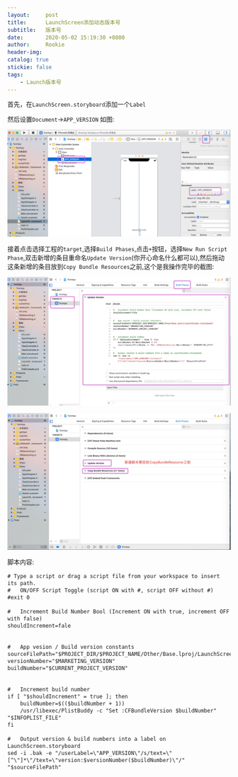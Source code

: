 ```yaml
---
layout:     post
title:      LaunchScreen添加动态版本号
subtitle:  	版本号
date:       2020-05-02 15:19:30 +0800
author:     Rookie
header-img: 
catalog: true
stickie: false
tags:
    - Launch版本号
---
```


首先，在`LaunchScreen.storyboard`添加一个`Label`

然后设置`Document`->`APP_VERSION` 如图:

![项目1](/img/20200502/1.png)

接着点击选择工程的`target`,选择`Build Phases`,点击`+`按钮，选择`New Run Script Phase`,双击新增的条目重命名`Update Version`(你开心命名什么都可以),然后拖动这条新增的条目放到`Copy Bundle Resources`之前,这个是我操作完毕的截图:

![项目2](/img/20200502/2.png)

![项目3](/img/20200502/3.png)

脚本内容:


```
# Type a script or drag a script file from your workspace to insert its path.
#   ON/OFF Script Toggle (script ON with #, script OFF without #)
#exit 0

#   Increment Build Number Bool (Increment ON with true, increment OFF with false)
shouldIncrement=fale


#   App vesion / Build version constants
sourceFilePath="$PROJECT_DIR/$PROJECT_NAME/Other/Base.lproj/LaunchScreen.storyboard"
versionNumber="$MARKETING_VERSION"
buildNumber="$CURRENT_PROJECT_VERSION"


#   Increment build number
if [ "$shouldIncrement" = true ]; then
    buildNumber=$(($buildNumber + 1))
    /usr/libexec/PlistBuddy -c "Set :CFBundleVersion $buildNumber" "$INFOPLIST_FILE"
fi

#   Output version & build numbers into a label on LaunchScreen.storyboard
sed -i .bak -e "/userLabel=\"APP_VERSION\"/s/text=\"[^\"]*\"/text=\"version:$versionNumber($buildNumber)\"/" "$sourceFilePath"
```



